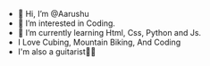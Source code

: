 - 👋 Hi, I’m @Aarushu
- 👀 I’m interested in Coding.
- 🌱 I’m currently learning Html, Css, Python and Js.
- I Love Cubing, Mountain Biking, And Coding
- I'm also a guitarist🎸🎸

<!---
Aarushu/Aarushu is a ✨ special ✨ repository because its `README.md` (this file) appears on your GitHub profile.
You can click the Preview link to take a look at your changes.
--->
